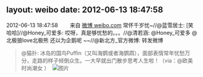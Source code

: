 layout: weibo
date: 2012-06-13 18:47:58
---
<meta name="referrer" content="no-referrer" />

2012-06-13 18:47:58  &nbsp;&nbsp;&nbsp;&nbsp;&nbsp;&nbsp; 来自 <a href="http://weibo.com/" rel="nofollow">微博 weibo.com</a>
常怀千岁忧~//@蓝雪居士: [笑哈哈]//@Honey_可爱多: 哎呀，真是够忧愁的。。。//@清若涵: @Honey_可爱多 @北极狼love北极熊 还以为企鹅呢 ~~//@新北方_官方微博: 转发微博
>  @猫扑: 冰岛的国鸟Puffin（又叫海鹦或者海鹦鹉），面部表情常年忧愁万分，走路的样子倾倒众生。一大早就出门散步思考人生啦！（via：@欧美时尚潮女 ） ​​​
>  ![图片](https://ww4.sinaimg.cn/large/62f87eb4jw1dtvtr66cojj.jpg)
